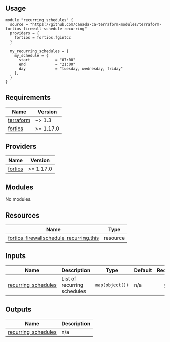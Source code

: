 <!-- BEGIN_TF_DOCS -->
## Usage
```hcl
module "recurring_schedules" {
  source = "https://github.com/canada-ca-terraform-modules/terraform-fortios-firewall-schedule-recurring"
  providers = {
    fortios = fortios.fgintcc
  }

  my_recurring_schedules = {
    my_schedule = {
      start           = "07:00"
      end             = "21:00"
      day             = "tuesday, wednesday, friday"
    },
  }
}
```

## Requirements

| Name | Version |
|------|---------|
| <a name="requirement_terraform"></a> [terraform](#requirement\_terraform) | ~> 1.3 |
| <a name="requirement_fortios"></a> [fortios](#requirement\_fortios) | >= 1.17.0 |

## Providers

| Name | Version |
|------|---------|
| <a name="provider_fortios"></a> [fortios](#provider\_fortios) | >= 1.17.0 |

## Modules

No modules.

## Resources

| Name | Type |
|------|------|
| [fortios_firewallschedule_recurring.this](https://registry.terraform.io/providers/fortinetdev/fortios/latest/docs/resources/firewallschedule_recurring) | resource |

## Inputs

| Name | Description | Type | Default | Required |
|------|-------------|------|---------|:--------:|
| <a name="input_recurring_schedules"></a> [recurring\_schedules](#input\_recurring\_schedules) | List of recurring schedules | `map(object())` | n/a | yes |

## Outputs

| Name | Description |
|------|-------------|
| <a name="output_recurring_schedules"></a> [recurring\_schedules](#output\_recurring\_schedules) | n/a |
<!-- END_TF_DOCS -->